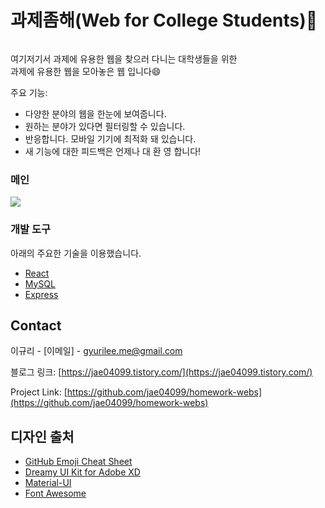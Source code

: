 ﻿# 과제좀해(Web for College Students):100:	
![]()

<!-- [![Product Name Screen Shot][product-screenshot]](https://example.com) -->

여기저기서 과제에 유용한 웹을 찾으러 다니는 대학생들을 위한<br/>과제에 유용한 웹을 모아놓은 웹 입니다:smile:

주요 기능:
* 다양한 분야의 웹을 한눈에 보여줍니다.
* 원하는 분야가 있다면 필터링할 수 있습니다.
* 반응합니다. 모바일 기기에 최적화 돼 있습니다.
* 새 기능에 대한 피드백은 언제나 대 환 영 합니다!

### 메인
![](color-picker-main.jpg)



### 개발 도구

아래의 주요한 기술을 이용했습니다.
* [React](https://ko.reactjs.org/)
* [MySQL](https://www.mysql.com/)
* [Express](https://expressjs.com/ko/)


<!-- CONTACT -->
## Contact

이규리 - [이메일] - gyurilee.me@gmail.com

블로그 링크: [https://jae04099.tistory.com/](https://jae04099.tistory.com/)

Project Link: [https://github.com/jae04099/homework-webs](https://github.com/jae04099/homework-webs)



<!-- ACKNOWLEDGEMENTS -->
## 디자인 출처
* [GitHub Emoji Cheat Sheet](https://www.webpagefx.com/tools/emoji-cheat-sheet)
* [Dreamy UI Kit for Adobe XD](https://www.behance.net/gallery/37143047/Dreamy-UI-Kit-for-Adobe-XD)
* [Material-UI](https://material-ui.com/getting-started/installation/)
* [Font Awesome](https://fontawesome.com)





<!-- MARKDOWN LINKS & IMAGES -->
<!-- https://www.markdownguide.org/basic-syntax/#reference-style-links -->
<!-- [contributors-shield]: https://img.shields.io/github/contributors/othneildrew/Best-README-Template.svg?style=for-the-badge
[contributors-url]: https://github.com/othneildrew/Best-README-Template/graphs/contributors
[forks-shield]: https://img.shields.io/github/forks/othneildrew/Best-README-Template.svg?style=for-the-badge
[forks-url]: https://github.com/othneildrew/Best-README-Template/network/members
[stars-shield]: https://img.shields.io/github/stars/othneildrew/Best-README-Template.svg?style=for-the-badge
[stars-url]: https://github.com/othneildrew/Best-README-Template/stargazers
[issues-shield]: https://img.shields.io/github/issues/othneildrew/Best-README-Template.svg?style=for-the-badge
[issues-url]: https://github.com/othneildrew/Best-README-Template/issues
[license-shield]: https://img.shields.io/github/license/othneildrew/Best-README-Template.svg?style=for-the-badge
[license-url]: https://github.com/othneildrew/Best-README-Template/blob/master/LICENSE.txt
[linkedin-shield]: https://img.shields.io/badge/-LinkedIn-black.svg?style=for-the-badge&logo=linkedin&colorB=555
[linkedin-url]: https://linkedin.com/in/othneildrew
[product-screenshot]: images/screenshot.png -->
